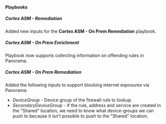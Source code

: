 
#### Playbooks

##### Cortex ASM - Remediation

Added new inputs for the **Cortex ASM - On Prem Remediation** playbook.

##### Cortex ASM - On Prem Enrichment

Playbook now supports collecting information on offending rules in Panorama.

##### Cortex ASM - On Prem Remediation

Added the following inputs to support blocking internet exposures via Panorama:
 - *DeviceGroup* - Device group of the firewall rule to lookup.
 - *SecondaryDeviceGroup* - If the rule, address and service are created in the "Shared" location, we need to know what device-groups we can push to because it isn't possible to push to the "Shared" location.